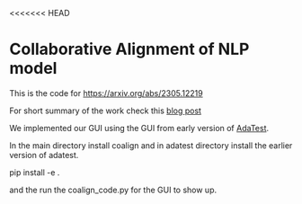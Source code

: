 <<<<<<< HEAD
# Collaborative Alignment of NLP model

This is the code for https://arxiv.org/abs/2305.12219

For short summary of the work check this [blog post](https://medium.com/@fereshtekhani/collaborative-development-of-nlp-models-e2b0a8a2b0f)


We implemented our GUI using the GUI from early version of [AdaTest](https://github.com/microsoft/adatest). 


In the main directory install coalign and in adatest directory install the earlier version of adatest. 

pip install -e . 

and the run the coalign_code.py for the GUI to show up.
